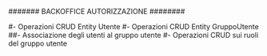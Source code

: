 ####### BACKOFFICE AUTORIZZAZIONE ########

#- Operazioni CRUD Entity Utente
#- Operazioni CRUD Entity GruppoUtente
##- Associazione degli utenti al gruppo utente
#- Operazioni CRUD sui ruoli del gruppo utente

